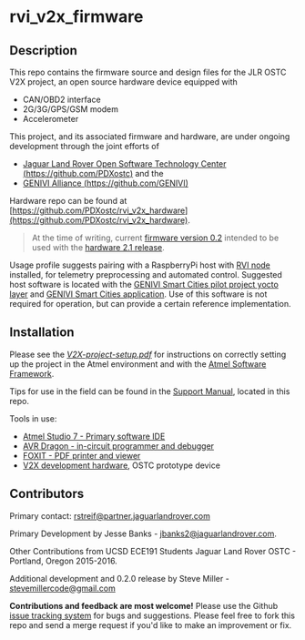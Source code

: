 # rvi_v2x_firmware

## Description

This repo contains the firmware source and  design files for the JLR OSTC V2X
project, an open source hardware device equipped with
* CAN/OBD2 interface
* 2G/3G/GPS/GSM modem
* Accelerometer

This project, and its associated firmware and hardware, are under ongoing
development through the joint efforts of
* [Jaguar Land Rover Open Software Technology Center
(https://github.com/PDXostc)](https://github.com/PDXostc) and the
* [GENIVI Alliance (https://github.com/GENIVI)](https://github.com/GENIVI)

Hardware repo can be found at
[https://github.com/PDXostc/rvi_v2x_hardware](https://github.com/PDXostc/rvi_v2x_hardware).

> At the time of writing, current [firmware version 0.2](insert-link-here)
> intended to be used with the [hardware 2.1 release](https://github.com/PDXostc/rvi_v2x_hardware/commit/71e0d74038f05f68dc1f46546d6cc1ff5eac84f3).

Usage profile suggests pairing with a RaspberryPi host with 
[RVI node](https://github.com/GENIVI/rvi_lib) 
installed, for telemetry preprocessing and automated control. Suggested host
software is located with the 
[GENIVI Smart Cities pilot project yocto layer](https://github.com/GENIVI/meta-smart-cities-pilot)
and 
[GENIVI Smart Cities application](https://github.com/GENIVI/meta-smart-cities-pilot). 
Use of this software is not required for operation, but can provide a certain 
reference implementation.

## Installation

Please see the [*V2X-project-setup.pdf*](V2X-project-setup.pdf) for instructions
on correctly setting up the project in the Atmel environment and with the 
[Atmel Software Framework](http://www.atmel.com/tools/avrsoftwareframework.aspx).

Tips for use in the field can be found in the [Support Manual](field-support-manual.md), 
located in this repo.

Tools in use:
* [Atmel Studio 7 - Primary software
  IDE](http://www.atmel.com/tools/ATMELSTUDIO.aspx)
* [AVR Dragon - in-circuit programmer and
  debugger](http://www.atmel.com/tools/avrdragon.aspx)
* [FOXIT - PDF printer and
  viewer](https://www.foxitsoftware.com/products/pdf-reader/)
* [V2X development hardware](https://github.com/PDXostc/rvi_v2x_hardware), OSTC
  prototype device

## Contributors

Primary contact: [rstreif@partner.jaguarlandrover.com](rstreif@partner.jaguarlandrover.com)

Primary Development by Jesse Banks - jbanks2@jaguarlandrover.com.

Other Contributions from UCSD ECE191 Students Jaguar Land Rover OSTC - Portland,
Oregon 2015-2016.

Additional development and 0.2.0 release by Steve Miller - [stevemillercode@gmail.com](stevemillercode@gmail.com)

__Contributions and feedback are most welcome!__
Please use the Github [issue tracking system](https://github.com/PDXostc/rvi_v2x_firmware/issues) for bugs and suggestions. Please feel free to fork this repo and send a merge request if you'd like to make an improvement or fix.
